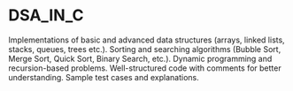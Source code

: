 # DSA_IN_C

Implementations of basic and advanced data structures (arrays, linked lists, stacks, queues, trees etc.).
Sorting and searching algorithms (Bubble Sort, Merge Sort, Quick Sort, Binary Search, etc.).
Dynamic programming and recursion-based problems.
Well-structured code with comments for better understanding.
Sample test cases and explanations.
